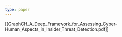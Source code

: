 ```yaml
---
type: paper
---
```

[[GraphCH_A_Deep_Framework_for_Assessing_Cyber-Human_Aspects_in_Insider_Threat_Detection.pdf]]

